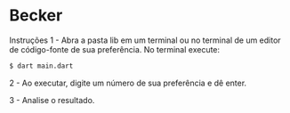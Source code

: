 # Becker

Instruções
1 - Abra a pasta lib em um terminal ou no terminal de um editor de código-fonte de sua preferência.
No terminal execute:
```sh
$ dart main.dart
``` 
2 - Ao executar, digite um número de sua preferência e dê enter.

3 - Analise o resultado.
